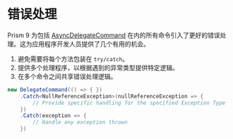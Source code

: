 # 错误处理

Prism 9 为包括  [AsyncDelegateCommand](xref:Commands.AsyncDelegateCommand) 在内的所有命令引入了更好的错误处理。这为应用程序开发人员提供了几个有用的机会。

1. 避免需要将每个方法包装在 `try/catch`。
2. 提供多个处理程序，以根据遇到的异常类型提供特定逻辑。
3. 在多个命令之间共享错误处理逻辑。

```cs
new DelegateCommand(() => { })
    .Catch<NullReferenceException>(nullReferenceException => {
        // Provide specific handling for the specified Exception Type
    })
    .Catch(exception => {
        // Handle any exception thrown
    })
```

